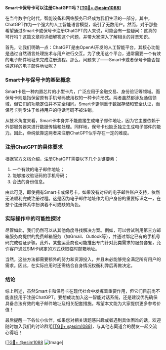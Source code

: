 **Smart卡保号卡可以注册ChatGPT吗？[[TG💪+ @esim1088](https://t.me/s/esim1088)]**

在当今数字化时代，智能设备和网络服务已经成为我们生活的一部分。其中，ChatGPT作为一个强大的人工智能语言模型，吸引了无数用户。然而，对于那些希望通过Smart卡或保号卡注册ChatGPT的人来说，可能会有一些疑问：这真的可行吗？这篇文章将详细解答这个问题，并带大家深入了解相关的背景知识。

首先，让我们明确一点：ChatGPT是由OpenAI开发的人工智能平台，其核心功能是通过自然语言处理技术与用户进行交互。为了使用这个平台，通常需要一个有效的电子邮件地址来完成注册流程。那么，问题来了——Smart卡或者保号卡能否提供这样的电子邮件地址呢？

### Smart卡与保号卡的基础概念

Smart卡是一种内置芯片的小型卡片，广泛应用于金融交易、身份验证等领域。而保号卡则是指保留原有手机号码使用权的一种卡片形式。两者虽然都涉及通信领域，但它们的功能定位并不完全相同。Smart卡更侧重于数据存储和安全认证，而保号卡则专注于维持用户的电话号码不被注销。

从技术角度来看，Smart卡本身并不能直接生成电子邮件地址，因为它主要依赖于外部服务器来进行数据传输和处理。同样地，保号卡也缺乏独立生成电子邮件的能力。因此，单纯依靠这两者来注册ChatGPT似乎存在一定的难度。

### 注册ChatGPT的具体要求

根据官方文档介绍，注册ChatGPT需要以下几个关键要素：
1. 一个有效的电子邮件地址；
2. 能够接收验证码的手机号码；
3. 合法的身份信息。

由此可见，即使拥有Smart卡或保号卡，如果没有对应的电子邮件账户支持，依然无法顺利完成注册过程。这是因为电子邮件地址作为用户身份的重要标识之一，在整个注册体系中扮演着不可或缺的角色。

### 实际操作中的可能性探讨

尽管如此，我们仍然可以从其他角度寻找解决方案。例如，可以尝试利用第三方邮箱服务商提供的免费邮箱服务（如Gmail、Outlook等），并通过绑定已有的手机号码完成验证步骤。此外，某些运营商也可能推出专门针对此类需求的服务套餐，允许客户通过SIM卡绑定的方式获取临时邮箱地址。

当然，这些方法都需要额外的努力和资源投入，并且未必能够完全满足所有用户的需求。因此，在实际应用时还需结合自身情况权衡利弊后再做决定。

### 结论

综上所述，虽然Smart卡和保号卡在现代社会中发挥着重要作用，但它们目前尚不能直接用于注册ChatGPT。要想成功加入这一智能对话系统，还是建议优先确保具备合法有效的电子邮件地址及相关配套措施。希望本文能为大家提供更多参考价值！

最后提醒一下各位小伙伴，如果您对相关话题感兴趣或者遇到具体困难的话，欢迎随时加入我们的讨论群组[[TG💪+ @esim1088](https://t.me/s/esim1088)]，与其他志同道合的朋友一起交流心得哦！

[[TG💪+ @esim1088](https://t.me/s/esim1088) ![Image](https://i.postimg.cc/4NQfJmqS/Snipaste-2025-05-13-00-14-12.png)]